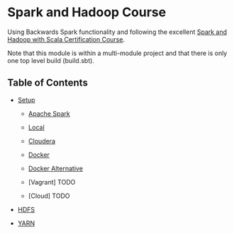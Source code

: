 # Spark and Hadoop Course

Using Backwards Spark functionality and following the excellent [Spark and Hadoop with Scala Certification Course](https://www.udemy.com/cca-175-spark-and-hadoop-developer-certification-scala).

Note that this module is within a multi-module project and that there is only one top level build (build.sbt).

## Table of Contents

- [Setup](docs/setup.md)

  - [Apache Spark](docs/setup-apache-spark.md)

  - [Local](docs/setup-local.md)
  
  - [Cloudera](docs/setup-cloudera.md)
  
  - [Docker](docs/setup-docker.md)
  
  - [Docker Alternative](docs/setup-docker-alternative.md)
  
  - [Vagrant] TODO

  - [Cloud] TODO

- [HDFS](docs/hdfs.md)

- [YARN](docs/yarn.md)
